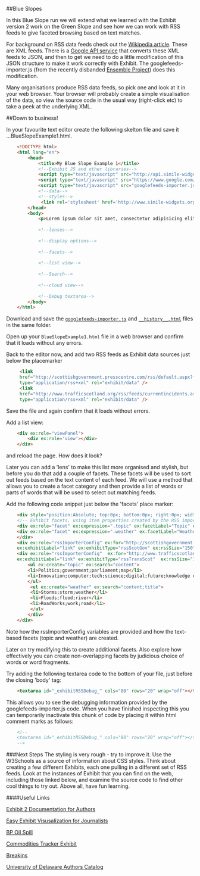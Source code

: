 ##Blue Slopes

In this Blue Slope run we will extend what we learned with the Exhibit version 2 work on the Green Slope and see how we can work with RSS feeds to give faceted browsing based on text matches.

For background on RSS data feeds check out the [Wikipedia article](http://en.wikipedia.org/wiki/RSS).  These are XML feeds.  There is a [Google API service](https://www.google.com/jsapi) that converts these XML feeds to JSON, and then to get we need to do a little modification of this JSON structure to make it work correctly with Exhibit.  The googlefeeds-importer.js (from the recently disbanded [Ensemble Project](https://ensembleljmu.wordpress.com/)) does this modification.

Many organisations produce RSS data feeds, so pick one and look at it in your web browser.  Your browser will probably create a simple visualisation of the data, so view the source code in the usual way (right-click etc) to take a peek at the underlying XML.

##Down to business!

In your favourite text editor create the following skelton file and save it ...BlueSlopeExample1.html.

```html
    <!DOCTYPE html>
    <html lang="en">
        <head>
            <title>My Blue Slope Example 1</title>
            <!--Exhibit JS and other libraries-->
            <script type="text/javascript" src="http://api.simile-widgets.org/exhibit/2.2.0/exhibit-api.js"></script>
            <script type="text/javascript" src="https://www.google.com/jsapi"></script>
            <script type="text/javascript" src="googlefeeds-importer.js"></script>
            <!--data-->
            <!--styles-->
             <link rel='stylesheet' href='http://www.simile-widgets.org/styles/common.css' type='text/css' />            
        </head>
        <body>
            <p>Lorem ipsum dolor sit amet, consectetur adipisicing elit. </p>
            
            <!--lenses-->
            
            <!--display options-->
            
            <!--facets-->
            
            <!--list view-->
            
            <!--Search-->            
            
            <!--cloud view-->
            
            <!--Debug textarea-->
        </body>
    </html>
```
Download and save the [`googlefeeds-importer.js`](https://raw.githubusercontent.com/pwin/Hackdays/master/BlueSlopes/googlefeeds-importer.js) and [`__history__.html`](https://raw.githubusercontent.com/pwin/Hackdays/master/BlueSlopes/__history__.html) files in the same folder.

Open up your `BlueSlopeExample1.html` file in a web browser and confirm that  it loads without any errors.

Back to the editor now, and add two RSS feeds as Exhibit data sources just below the placemarker

```html
     <link 
     href="http://scottishgovernment.presscentre.com/rss/default.aspx?feedid={8d8b9894-a7c9-4afd-91f2-bcc7e2ea81f6}" 
     type="application/rss+xml" rel="exhibit/data" /> 
     <link 
     href="http://www.trafficscotland.org/rss/feeds/currentincidents.aspx" 
     type="application/rss+xml" rel="exhibit/data" /> 
```
Save the file and again confirm that it loads without errors.

Add a list view:

```html
    <div ex:role="viewPanel">
        <div ex:role='view'></div>
    </div>
```
and reload the page.  How does it look?

Later you can add a 'lens' to make this list more organised and stylish, but before you do that add a couple of facets.  These facets will be used to sort out feeds based on the text content of each feed.  We will use a method that allows you to create a facet category and then provide a list of words or parts of words that will be used to select out matching feeds.

Add the following code snippet just below the 'facets' place marker:
```html
    <div style="position:Absolute; top:0px; bottom:0px; right:0px; width:200px; overflow:Auto;">
    <!-- Exhibit facets, using item properties created by the RSS importer -->
    <div ex:role="facet" ex:expression=".topic" ex:facetLabel="Topic" ex:showMissing="false" ex:height="6.5em"></div>
    <div ex:role="facet" ex:expression=".weather" ex:facetLabel="Weather" ex:showMissing="false" ex:height="6.5em"></div>
    </div>
    <div ex:role="rssImporterConfig" ex:for="http://scottishgovernment.presscentre.com/rss/default.aspx?feedid={8d8b9894-a7c9-4afd-91f2-bcc7e2ea81f6}"
    ex:exhibitLabel="link" ex:exhibitType="rssScotGov" ex:rssSize="150" ex:historical="false" style="display:None">
    <div ex:role="rssImporterConfig"  ex:for="http://www.trafficscotland.org/rss/feeds/currentincidents.aspx"
    ex:exhibitLabel="link" ex:exhibitType="rssTransScot"  ex:rssSize="150" ex:historical="false" style="display:None">
        <ul ex:create="topic" ex:search="content">
        <li>Politics;government;parliament;msp</li>
        <li>Innovation;computer;tech;science;digital;future;knowledge economy;innovative;transformative</li>         
        </ul>
         <ul ex:create="weather" ex:search="content;title">
         <li>Storms;storm;weather</li>
         <li>Floods;flood;river</li>
         <li>RoadWorks;work;road</li>
         </ul>
        </div>
    </div>
```

Note how the rssImporterConfig variables are provided and how the text-based facets (topic and weather) are created.

Later on try modifying this to create additional facets.  Also explore how effectively you can create non-overlapping facets by judicious choice of words or word fragments.

Try adding the following textarea code to the bottom of your file, just before the closing 'body' tag:

```html
    <textarea id="_exhibitRSSDebug_" cols="80" rows="20" wrap="off"></textarea>
```

This allows you to see the debugging information provided by the googlefeeds-importer.js code.
When you have finished inspecting this you can temporarily inactivate this chunk of code by placing it within html comment marks as follows:

```html
    <!--
    <textarea id="_exhibitRSSDebug_" cols="80" rows="20" wrap="off"></textarea>
    -->
```



###Next Steps
The styling is very rough - try to improve it.  Use the W3Schools as a source of information about CSS styles.
Think about creating a few different Exhibits, each one pulling in a different set of RSS feeds.  Look at the instances of Exhibit that you can find on the web, including those linked below, and examine the source code to find other cool things to try out.  Above all, have fun learning.

####Useful Links

[Exhibit 2 Documentation for Authors](http://simile.mit.edu/wiki/Exhibit/For_Authors)

[Easy Exhibit Visusalization for Journalists](http://people.csail.mit.edu/karger/Exhibit/CAR/)

[BP Oil Spill](http://people.csail.mit.edu/karger/Exhibit/CAR/bp.html)

[Commodities Tracker Exhibit](http://wjwieland.dvrdns.org/cb_tracker/ad_tracker.html)

[Breakins](http://wjwieland.dvrdns.org/cb_tracker/breakins.html)

[University of Delaware Authors Catalog](http://www.udel.edu/udauthors/)








